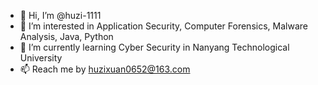 - 👋 Hi, I’m @huzi-1111
- 👀 I’m interested in Application Security, Computer Forensics, Malware Analysis, Java, Python
- 🌱 I’m currently learning Cyber Security in Nanyang Technological University 
- 📫 Reach me by huzixuan0652@163.com

<!---
huzi-1111/huzi-1111 is a ✨ special ✨ repository because its `README.md` (this file) appears on your GitHub profile.
You can click the Preview link to take a look at your changes.
--->
